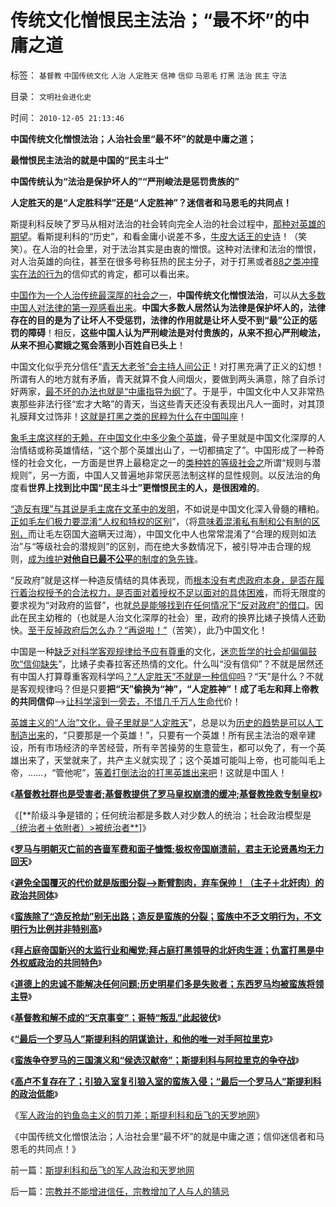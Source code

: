 # 传统文化憎恨民主法治；“最不坏”的中庸之道

标签： `基督教` `中国传统文化` `人治` `人定胜天` `信神` `信仰` `马恩毛` `打黑` `法治` `民主` `守法` 

目录： `文明社会进化史`

时间： `2010-12-05 21:13:46`

**中国传统文化憎恨法治；人治社会里“最不坏”的就是中庸之道；**

**最憎恨民主法治的就是中国的“民主斗士”**

**中国传统认为“法治是保护坏人的”“严刑峻法是惩罚贵族的”**

**人定胜天的是“人定胜科学”还是“人定胜神”？迷信者和马恩毛的共同点！**

斯提利科反映了罗马从相对法治的社会转向完全人治的社会过程中，[那种对英雄的期望](../../../2010/4/6/文明之初军事不是主旋律；英雄历史地位是“无足轻重“.md)。看斯提利科的“历史”，和看金庸小说差不多，[牛皮大话王的史诗](../../../2009/8/22/新闻自由不是史诗也不代表公正.md)！（笑笑）。在人治的社会里，对于法治其实是由衷的憎恨。这种对法律和法治的憎恨，对人治英雄的向往，甚至在很多号称狂热的民主分子，对于打黑或者[88之类冲撞实在法的行为](../../../2009/6/9/历史教科书的致命误导.md)的信仰式的肯定，都可以看出来。

[中国作为一个人治传统最深厚的社会之一](http://hi.baidu.com/darthchn/blog/item/5d69703c59ef96c89f3d62f5.html)，**中国传统文化憎恨法治**，可以从[大多数中国人对法律的第一观感看出来](../../../2010/10/25/严刑峻法Vs酌情减免提供的腐败空间.md)。**中国大多数人居然认为法律是保护坏人的，法律存在的目的是为了让坏人不受惩罚，法律的作用就是让坏人受不到“最”公正的惩罚的障碍**！相反，**这些中国人认为严刑峻法是对付贵族的，从来不担心严刑峻法，从来不担心窦娥之冤会落到小百姓自已头上**！

中国文化似乎充分信任“[青天大老爷”会主持人间公正](../../../2010/1/14/两种传统民间势力博羿阻尼民主进程.md)！对打黑充满了正义的幻想！所谓有人的地方就有矛盾，青天就算不食人间烟火，要做到两头满意，除了自杀讨好两家，[最不坏的办法也就是“中庸指导为纲”](http://darthvad.blog.sohu.com/132381039.html)了。于是乎，中国文化中人又非常热衷那些非法行径“宏才大略”的青天，当这些青天还没有表现出凡人一面时，对其顶礼膜拜文过饰非！[这就是打黑之类的民粹为什么在中国叫座](../../../2010/9/21/“民主斗士”大部分是民粹斗士.md)！

[象毛主席这样的无赖，在中国文化中多少象个英雄](http://cid-36d976e82bb7123d.spaces.live.com/blog/cns!36D976E82BB7123D!1674.entry)，骨子里就是中国文化深厚的人治情结或称英雄情结，“这个那个英雄出山了，一切都搞定了”。中国形成了一种奇怪的社会文化，一方面是世界上最稳定之一的[类种姓的等级社会之](../../../2010/5/26/类种姓社会是非人权社会的最广泛的社会形态.md)所谓“规则与潜规则”，另一方面，中国人又普遍地非常厌恶法制这样的显性规则。以反法治的角度看**世界上找到比中国“民主斗士”更憎恨民主的人，是很困难的**。

[“造反有理”与其说是毛主席在文革中的发明](../../../2010/10/11/五四皮之不存毛将安附.md)，不如说是中国文化深入骨髓的糟粕。[正如毛左们极力要混淆“人权和特权的区别](../../../2010/11/25/政府不是特权，要相信政府.md)”，（将[意味着混淆私有制和公有制的区别，](../../../2010/1/18/被中国文化反对的民主就是公有制本身.md)而让毛左窃国大盗瞒天过海），中国文化中人也常常混淆了“合理的规则如法治”与“等级社会的潜规则”的区别，而在绝大多数情况下，被引导冲击合理的规则，[成为维护**对他自已最不公平**的制度的急先锋](../../../2008/10/16/极力维护不公平制度的是受害者自已.md)。

“反政府”就是这样一种造反情结的具体表现，而[根本没有考虑政府本身，是否在履行着治权授予的合法权力，是否面对着授权不足以面对的具体困难](../../../2010/5/14/用民主要求政府也要用民主约束自已.md)，而将无限度的要求视为“对政府的监督”，也就[总是能够找到在任何情况下“反对政府”的借口](../../../2009/9/26/社会进步从“有私”做起.md)。因此在民主幼稚的（也就是人治文化深厚的社会）里，政府的换界比婊子换情人还勤快。[至于反掉政府后怎么办？“再说啦！”](http://hi.baidu.com/darthchn/blog/item/5a399c2cbd9c283a359bf742.html)（苦笑），此乃中国文化！

中国是一种[缺乏对科学客观规律给予应有尊重](http://cid-36d976e82bb7123d.spaces.live.com/blog/cns!36D976E82BB7123D!2018.entry)的文化，[迷恋哲学的社会却偏偏鼓吹“信仰缺失](../../../2010/6/24/中国哲学家泛滥成灾的原因.md)”，比婊子卖春拉客还热情的文化。什么叫“没有信仰”？不就是居然还有中国人打算尊重客观科学吗[？“人定胜天”不就是一种信仰吗](../../../2009/5/1/人定胜天？马列唯心信仰对客观规律干预冲动.md)？“天”是什么？不就是客观规律吗？但是只要**把“天”偷换为“神”，“人定胜神”！成了毛左和拜上帝教的共同信仰**——>[让科学滚到一旁去，不惜几千万人生命代](../../../2009/8/2/英属孟加拉两次大饥荒和经济学家的良心.md)价！

[英雄主义的“人治”文化，骨子里就是“人定胜天](../../../2010/3/11/文明历史有比公众预期巨大的惯性.md)”，总是以为[历史的趋势是可以人工制造出来](../../../2010/5/25/趋势利益是不能“宣传”出来；预测未来就需要客观性；.md)的，“只要那是一个英雄！”，只要有一个英雄！所有民主法治的艰辛建设，所有市场经济的辛苦经营，所有辛苦操劳的生意营生，都可以免了，有一个英雄出来了，天堂就来了，共产主义就实现了；这个英雄可能叫上帝，也可能叫毛上帝，……，“管他呢”，[等着打倒法治的打黑英雄出来吧](../../../2010/3/1/中国需要人权产权清晰的法治吗？.md)！这就是中国人！

《[**基督教社群也是受害者;基督教提供了罗马皇权崩溃的缓冲;基督教挽救专制皇权**](../../../2010/12/2/基督教牺牲罗马挽救皇权.md)》

《[**阶级斗争是错的；任何统治都是多数人对少数人的统治；社会政治模型是[（统治者＋依附者）>被统治者**](../../../2010/12/2/马克思阶级斗争观点和社会政治模型.md)]》

《[**罗马与明朝灭亡前的吝啬军费和面子慷慨;极权帝国崩溃前，君主无论贤愚均无力回天**](../../../2010/12/2/罗马明朝灭亡前吝啬的军费和慷慨的面子.md)》

《[**避免全国覆灭的代价就是版图分裂——>断臂割肉，弃车保帅！（主子＋北奸肉）的政治共同体**](../../../2010/12/3/帝国兴亡动物有责，罗马皇帝走狗的本职工作.md)》

《[**蛮族除了“造反抢劫”别无出路；造反是蛮族的分裂；蛮族中不乏文明行为，不文明行为比例并非特别高**](../../../2010/12/3/蛮族除了“造反抢劫”别无出路，蛮族中不乏文明行为.md)》

《[**拜占庭帝国新兴的太监行业和阉党;拜占庭打黑领导的北奸肉生涯；仇富打黑是中外权威政治的共同特色**](../../../2010/12/3/拜占庭新兴太监，打黑和替罪羊.md)》

《[**道德上的忠诚不能解决任何问题;历史明星们多是失败者；东西罗马均被蛮族将领主导**](../../../2010/12/4/亲兄弟要明算帐；道德忠诚只会加深矛盾.md)》

《[**基督教和解不成的“天京事变”；哥特“叛乱”此起彼伏**](../../../2010/12/4/基督教和解不成的“天京事变”.md)》

《[**“最后一个罗马人”斯提利科的阴谋诡计，和他的唯一对手阿拉里克**](../../../2010/12/4/“最后一个罗马人”的阴谋诡计.md)》

《[**蛮族争夺罗马的三国演义和“侯选汉献帝”；斯提利科与阿拉里克的争夺战**](../../../2010/12/4/蛮族争夺罗马的三国演义和汉献帝.md)》

《[**高卢不复存在了；引狼入室复引狼入室的蛮族入侵；“最后一个罗马人”斯提利科的政治低能**](../../../2010/12/5/引狼入室复引狼入室的蛮族入侵，高卢不复存在了.md)》

《[军人政治的钓鱼岛主义的剪刀差；斯提利科和岳飞的天罗地网](../../../2010/12/5/斯提利科和岳飞的军人政治和天罗地网.md)》

《中国传统文化憎恨法治；人治社会里“最不坏”的就是中庸之道；信仰迷信者和马恩毛的共同点！》



前一篇：[斯提利科和岳飞的军人政治和天罗地网](../../../2010/12/5/斯提利科和岳飞的军人政治和天罗地网.md)

后一篇：[宗教并不能增进信任，宗教增加了人与人的猜忌](../../../2010/12/5/宗教并不能增进信任，宗教增加了人与人的猜忌.md)